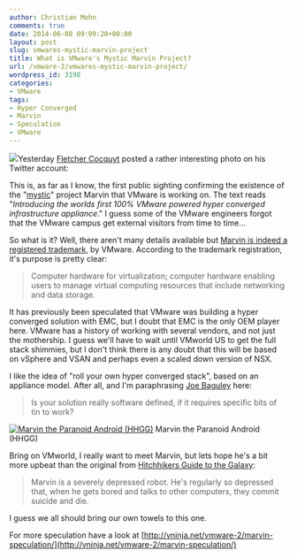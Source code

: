 ```yaml
---
author: Christian Mohn
comments: true
date: 2014-06-08 09:09:20+00:00
layout: post
slug: vmwares-mystic-marvin-project
title: What is VMware's Mystic Marvin Project?
url: /vmware-2/vmwares-mystic-marvin-project/
wordpress_id: 3198
categories:
- VMware
tags:
- Hyper Converged
- Marvin
- Speculation
- VMware
---
```


[![](https://pbs.twimg.com/media/BpgDQmDCYAESs-A.jpg:large)](https://twitter.com/cocquyt/status/475133344837935104)Yesterday [Fletcher Cocquyt](https://twitter.com/Cocquyt) posted a rather interesting photo on his Twitter account:

This is, as far as I know, the first public sighting confirming the existence of the "[mystic](http://www.crn.com/news/data-center/300071991/sources-vmware-building-project-mystic-converged-infrastructure-appliance-for-emc.htm)" project Marvin that VMware is working on. The text reads "_Introducing the worlds first 100% VMware powered hyper converged infrastructure appliance_." I guess some of the VMware engineers forgot that the VMware campus get external visitors from time to time...

So what is it? Well, there aren't many details available but [Marvin is indeed a registered trademark](http://trademarks.justia.com/861/60/marvin-86160864.html), by VMware. According to the trademark registration, it's purpose is pretty clear:

<!--more-->


<blockquote>Computer hardware for virtualization; computer hardware enabling users to manage virtual computing resources that include networking and data storage.</blockquote>



It has previously been speculated that VMware was building a hyper converged solution with EMC, but I doubt that EMC is the only OEM player here. VMware has a history of working with several vendors, and not just the mothership. I guess we'll have to wait until VMworld US to get the full stack shimmies, but I don't think there is any doubt that this will be based on vSphere and VSAN and perhaps even a scaled down version of NSX.

I like the idea of "roll your own hyper converged stack", based on an appliance model. After all, and I'm paraphrasing [Joe Baguley](https://twitter.com/JoeBaguley) here:



<blockquote>Is your solution really software defined, if it requires specific bits of tin to work?</blockquote>



[![Marvin the Paranoid Android (HHGG)](/img/Marvin_HHGG-182x300.jpg#floatright)](/img/Marvin_HHGG.jpg) Marvin the Paranoid Android (HHGG)

Bring on VMworld, I really want to meet Marvin, but lets hope he's a bit more upbeat than the original from [Hitchhikers Guide to the Galaxy](http://hitchhikers.wikia.com/wiki/Marvin):



<blockquote>Marvin is a severely depressed robot. He's regularly so depressed that, when he gets bored and talks to other computers, they commit suicide and die.</blockquote>



I guess we all should bring our own towels to this one.

For more speculation have a look at [http://vninja.net/vmware-2/marvin-speculation/](http://vninja.net/vmware-2/marvin-speculation/)
